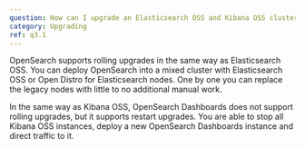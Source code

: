 ```yaml
---
question: How can I upgrade an Elasticsearch OSS and Kibana OSS cluster with multiple nodes to OpenSearch and OpenSearch Dashboards?
category: Upgrading
ref: q3.1
---
```

OpenSearch supports rolling upgrades in the same way as Elasticsearch OSS. You can deploy OpenSearch into a mixed cluster with Elasticsearch OSS or Open Distro for Elasticsearch nodes. One by one you can replace the legacy nodes with little to no additional manual work.
 
In the same way as Kibana OSS, OpenSearch Dashboards does not support rolling upgrades, but it supports restart upgrades. You are able to stop all Kibana OSS instances, deploy a new OpenSearch Dashboards instance and direct traffic to it.
